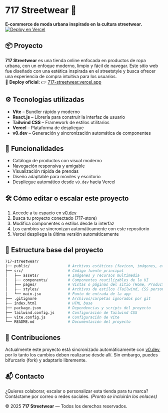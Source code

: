 # 717 Streetwear 🧢
**E-commerce de moda urbana inspirado en la cultura streetwear.**  
[![Deploy en Vercel](https://img.shields.io/badge/Deploy-Vercel-black?style=for-the-badge&logo=vercel)](https://717-streetwear.vercel.app/)

## 📦 Proyecto
**717 Streetwear** es una tienda online enfocada en productos de ropa urbana, con un enfoque moderno, limpio y fácil de navegar. Este sitio web fue diseñado con una estética inspirada en el streetstyle y busca ofrecer una experiencia de compra intuitiva para los usuarios.  
🔗 **Deploy oficial:** 👉 [717-streetwear.vercel.app](https://717-streetwear.vercel.app/)

## ⚙️ Tecnologías utilizadas
- **Vite** – Bundler rápido y moderno  
- **React.js** – Librería para construir la interfaz de usuario  
- **Tailwind CSS** – Framework de estilos utilitarios  
- **Vercel** – Plataforma de despliegue  
- **v0.dev** – Generación y sincronización automática de componentes  

## 🚀 Funcionalidades
- Catálogo de productos con visual moderno  
- Navegación responsiva y amigable  
- Visualización rápida de prendas  
- Diseño adaptable para móviles y escritorio  
- Despliegue automático desde `v0.dev` hacia Vercel  

## 🛠 Cómo editar o escalar este proyecto
1. Accede a tu espacio en [v0.dev](https://v0.dev)  
2. Busca tu proyecto conectado (717-store)  
3. Modifica componentes o estilos desde la interfaz  
4. Los cambios se sincronizan automáticamente con este repositorio  
5. Vercel despliega la última versión automáticamente  

## 📁 Estructura base del proyecto
```bash
717-streetwear/
├── public/                 # Archivos estáticos (favicon, imágenes, etc.)
├── src/                    # Código fuente principal
│   ├── assets/             # Imágenes y recursos multimedia
│   ├── components/         # Componentes reutilizables de la UI
│   ├── pages/              # Vistas o páginas del sitio (Home, Product, etc.)
│   ├── styles/             # Archivos de estilos (Tailwind, CSS personalizados)
│   └── main.jsx            # Punto de entrada de la app
├── .gitignore              # Archivos/carpetas ignorados por git
├── index.html              # HTML base
├── package.json            # Dependencias y scripts del proyecto
├── tailwind.config.js      # Configuración de Tailwind CSS
├── vite.config.js          # Configuración de Vite
└── README.md               # Documentación del proyecto
```

## 🤝 Contribuciones
Actualmente este proyecto está sincronizado automáticamente con [v0.dev](https://v0.dev), por lo tanto los cambios deben realizarse desde allí. Sin embargo, puedes bifurcarlo (fork) y adaptarlo libremente.

## 📬 Contacto
¿Quieres colaborar, escalar o personalizar esta tienda para tu marca? Contáctame por correo o redes sociales. *(Pronto se incluirán los enlaces)*  

© 2025 **717 Streetwear** — Todos los derechos reservados.

